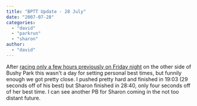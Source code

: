 ```yaml
---
title: "BPTT Update - 28 July"
date: "2007-07-28"
categories: 
  - "david"
  - "parkrun"
  - "sharon"
author:
  - "david"
---
```


After [racing only a few hours previously on Friday night](/?p=140) on the other side of Bushy Park this wasn't a day for setting personal best times, but funnily enough we got pretty close. I pushed pretty hard and finished in 19:03 (29 seconds off of his best) but Sharon finished in 28:40, only four seconds off of her best time. I can see another PB for Sharon coming in the not too distant future.
